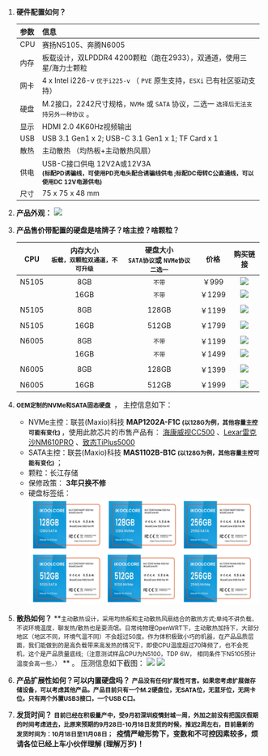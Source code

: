 1. **硬件配置如何？**

   | 参数 | 信息                                                         |
   | :--- | :----------------------------------------------------------- |
   | CPU  | 赛扬N5105、奔腾N6005                                         |
   | 内存 | 板载设计，双LPDDR4 4200颗粒（跑在2933），双通道，使用三星/海力士颗粒 |
   | 网卡 | 4 x Intel i226-v `优于i225-v`  （ `PVE` 原生支持，`ESXi` 已有社区驱动支持） |
   | 硬盘 | M.2接口，2242尺寸规格，`NVMe` 或 `SATA` 协议，二选一 `选择后无法支持另外一种协议` 。 |
   | 显示 | HDMI 2.0 4K60Hz视频输出                                      |
   | USB  | USB 3.1 Gen1 x 2; USB-C 3.1 Gen1 x 1; TF Card x 1            |
   | 散热 | 主动散热 （均热板+主动散热风扇）                             |
   | 供电 | USB-C接口供电 12V2A或12V3A <br>   <small>**(标配PD诱骗线，可使用PD充电头配合诱骗线供电 ;标配DC母转C公直通线，可以使用DC 12V电源供电)**</small> |
   | 尺寸 | 75 x 75 x 48 mm                                              |

2. **产品外观：**
   ![](https://wiki.ikoolcore.cn/images/mul_banner.png)

3. **产品售价带配置的硬盘是啥牌子？啥主控？啥颗粒？**

   |  CPU  | 内存大小<br> `板载，双颗粒双通道，不可升级` | 硬盘大小<br> `SATA协议`或 `NVMe协议 二选一` |  价格  |                           购买链接                           |
   | :---: | :-----------------------------------------: | :-----------------------------------------: | :----: | :----------------------------------------------------------: |
   | N5105 |                     8GB                     |                   `不带`                    | ￥999  | [![](https://img.shields.io/badge/%E7%AB%8B%E5%8D%B3%E8%B4%AD%E4%B9%B0-%E6%B7%98%E5%AE%9D-red)](https://item.taobao.com/item.htm?ft=t&id=682025492099) |
   |       |                    16GB                     |                   `不带`                    | ￥1299 | [![](https://img.shields.io/badge/%E7%AB%8B%E5%8D%B3%E8%B4%AD%E4%B9%B0-%E6%B7%98%E5%AE%9D-red)](https://item.taobao.com/item.htm?ft=t&id=682025492099) |
   |       |                                             |                                             |        |                                                              |
   | N5105 |                     8GB                     |                    128GB                    | ￥1199 | [![](https://img.shields.io/badge/%E7%AB%8B%E5%8D%B3%E8%B4%AD%E4%B9%B0-%E6%B7%98%E5%AE%9D-red)](https://item.taobao.com/item.htm?ft=t&id=682025492099) |
   |       |                                             |                                             |        |                                                              |
   | N5105 |                    16GB                     |                    512GB                    | ￥1799 | [![](https://img.shields.io/badge/%E7%AB%8B%E5%8D%B3%E8%B4%AD%E4%B9%B0-%E6%B7%98%E5%AE%9D-red)](https://item.taobao.com/item.htm?ft=t&id=682025492099) |
   |       |                                             |                                             |        |                                                              |
   | N6005 |                     8GB                     |                   `不带`                    | ￥1199 | [![](https://img.shields.io/badge/%E7%AB%8B%E5%8D%B3%E8%B4%AD%E4%B9%B0-%E6%B7%98%E5%AE%9D-red)](https://item.taobao.com/item.htm?ft=t&id=682025492099) |
   |       |                    16GB                     |                   `不带`                    | ￥1499 | [![](https://img.shields.io/badge/%E7%AB%8B%E5%8D%B3%E8%B4%AD%E4%B9%B0-%E6%B7%98%E5%AE%9D-red)](https://item.taobao.com/item.htm?ft=t&id=682025492099) |
   |       |                                             |                                             |        |                                                              |
   | N6005 |                     8GB                     |                    128GB                    | ￥1399 | [![](https://img.shields.io/badge/%E7%AB%8B%E5%8D%B3%E8%B4%AD%E4%B9%B0-%E6%B7%98%E5%AE%9D-red)](https://item.taobao.com/item.htm?ft=t&id=682025492099) |
   |       |                                             |                                             |        |                                                              |
   | N6005 |                    16GB                     |                    512GB                    | ￥1999 | [![](https://img.shields.io/badge/%E7%AB%8B%E5%8D%B3%E8%B4%AD%E4%B9%B0-%E6%B7%98%E5%AE%9D-red)](https://item.taobao.com/item.htm?ft=t&id=682025492099) |

   


4. **<small>OEM定制的NVMe和SATA固态硬盘 </small>** ， 主控信息如下：<br>

   - NVMe主控：联芸(Maxio)科技 **MAP1202A-F1C  <small>(以128G为例，其他容量主控可能有变化) </small>** ，使用此款芯片的市售产品有： [海康威视CC500](https://zhuanlan.zhihu.com/p/394138333) 、[Lexar雷克沙NM610PRO](https://diy.pconline.com.cn/1535/15359085.html) 、[致态TiPlus5000](https://www.chongdiantou.com/archives/137851.html) 
   - SATA主控：联芸(Maxio)科技 **MAS1102B-B1C <small>(以128G为例，其他容量主控可能有变化) </small>**   ；
   - 颗粒：长江存储
   - 保修政策： **3年只换不修**
   - 硬盘标签纸：
     ![](..\images\SSD.jpg)
   
5. **散热如何？**
   **<small>主动散热设计，采用均热板和主动散热风扇结合的散热方式;单纯不讲负载，不说环境温度，聊发热/散热也是耍流氓。日常纯物理OpenWRT下，主动散热加持下，大部分地区（地区不同，环境气温不同）不会超过50度。作为体积极致小巧的机器，在产品品质层面，我们能做到的是高负载带来高发热的情况下，即使CPU温度超过70降频了，也不会死机，这个是产品质量底线;（注意测试样品CPU为N5100，TDP 6W， 相同条件下N5105预计温度会高一些。）</small> ** 。  压测信息如下截图：
   ![](https://wiki.ikoolcore.cn/images/weather_temp.jpg)
   ![](https://wiki.ikoolcore.cn/images/limited.jpg)

6. **产品扩展性如何？可以内置硬盘吗？**
   **<small>产品没有任何扩展性可言。如果您考虑扩展做存储设备，可以考虑其他产品。产品目前只有一个M.2硬盘位，无SATA位，无蓝牙位，无网卡位。只有两个外置USB3接口，一个USB C口。</small>**

7. **发货时间？**
   **<small>目前已经在积极量产中，受9月初深圳疫情封城一周，外加之前没有把国庆假期的时间考虑进去，比原来预期的9月28日-10月18日发货的时候，推迟2周左右，目前最新的发货时间为：10月18日至11月08日； </small>** **疫情严峻形势下，变数和不可控因素较多，烦请各位已经上车小伙伴理解 (理解万岁)！**


